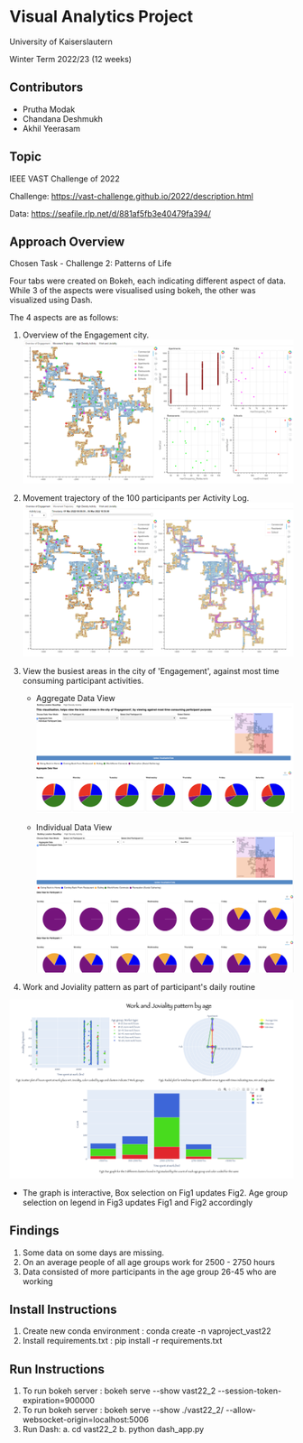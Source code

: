 # Visual Analytics Project

University of Kaiserslautern

Winter Term 2022/23 (12 weeks)

## Contributors

- Prutha Modak
- Chandana Deshmukh
- Akhil Yeerasam

## Topic

IEEE VAST Challenge of 2022

Challenge: https://vast-challenge.github.io/2022/description.html

Data: https://seafile.rlp.net/d/881af5fb3e40479fa394/

## Approach Overview

Chosen Task - Challenge 2: Patterns of Life

Four tabs were created on Bokeh, each indicating different aspect of data. While 3 of the aspects were visualised using bokeh, the other was visualized using Dash. 

The 4 aspects are as follows:
1. Overview of the Engagement city.
    ![Overview of the Engagement city](./experiments/Overview_of_engagement.png)

2. Movement trajectory of the 100 participants per Activity Log.
    ![Movement trajectory](./experiments/Movement_Trajectory.png)

3. View the busiest areas in the city of 'Engagement', against most time consuming participant activities.
    - Aggregate Data View
    ![Aggregate Data View Screenshot](./experiments/Tab3_Aggregate_Data_View.png)
    
    - Individual Data View
    ![Individual Data View Screenshot](./experiments/Tab3_Individual_Data_View.png)

4. Work and Joviality pattern as part of participant's daily routine

![Work and Joviality pattern Screenshot](./experiments/daily_pattern.png?raw=true "Work and Joviality pattern using Dash with graph interactions")

- The graph is interactive, Box selection on Fig1 updates Fig2. Age group selection on legend in Fig3 updates Fig1 and Fig2 accordingly

## Findings

1. Some data on some days are missing.
2. On an average people of all age groups work for 2500 - 2750 hours
3. Data consisted of more participants in the age group 26-45 who are working

## Install Instructions
1. Create new conda environment : conda create -n vaproject_vast22
2. Install requirements.txt : pip install -r requirements.txt

## Run Instructions
1. To run bokeh server : bokeh serve --show vast22_2 --session-token-expiration=900000
2. To run bokeh server : bokeh serve --show ./vast22_2/ --allow-websocket-origin=localhost:5006 
3. Run Dash: a. cd vast22_2  b. python dash_app.py

